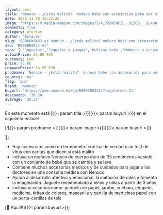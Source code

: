 ```yaml
---
layout: post
title: 'Nenuco - ¿Estás malito?  muñeco bebé con accesorios para ver si está enfermo y jugar a ser médico o enfermera/o y darle todos los cuidados  juguete para niños y niñas de 3 años  Famosa  700016658 '
date: 2022-11-28 10:32:25
image: 'https://m.media-amazon.com/images/I/417qoW2NFZL._SL500_._SL400_.jpg'
comments: true
category: ofertas
author: 'tole.es'
slug: 'B0968N943J-es Nenuco - ¿Estás malito? muñeco bebé con accesorios para...'
sku: 'B0968N943J-es'
tags: [ 'Juguetes','Juguetes y juegos','Muñecas bebé','Muñecas y accesorios','bebé','nenuco','🇪🇸', ]
actualPrice: 25.08 EUR
currency: EUR
price: 25.08
comparePrice: 34.95 EUR
prodname: 'Nenuco - ¿Estás malito?  muñeco bebé con accesorios para ver si está enfermo y jugar a ser médico o enfermera/o y darle todos los cuidados  juguete para niños y niñas de 3 años  Famosa  700016658 '
country: 'es'
flag: '🇪🇸'
brand: 'Nenuco'
buyurl: 'https://www.amazon.es/dp/B0968N943J/?tag=tolees-21'
descuento: '28.24'
average: '28.37'
---
```


En este momento está [{{< param title >}}]({{< param buyurl >}}) en el siguiente enlace!

[![{{< param prodname >}}]({{< param image >}})]({{< param buyurl >}})

🔎:

- Hay accesorios como un termómetro con luz de verdad y un test de virus con caritas que dicen si está malito
- Incluye un muñeco Nenuco de cuerpo duro de 35 centímetros vestido con un conjunto de bebé que se cambia y se lava
- Contiene muchos accesorios médicos y de cuidados para jugar a los doctores en una consulta médica con Nenuco
- Ayuda al desarrollo afectivo y emocional, la imitación de roles y fomenta la imaginación. Juguete recomendado a niños y niñas a partir de 3 años
- Incluye accesorios como: pañuelo de papel, jarabe, cuchara, chupete, medicina, tiritas de colores, mascarilla y cartilla de medicinas papel con un porta-cartillas de tela

[🛒 Aquí!!!]({{< param buyurl >}})
